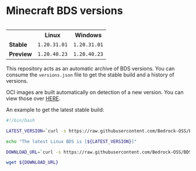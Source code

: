 # Minecraft BDS versions

<table align="right">
  <tr><th></th><th><strong>Linux</strong></th><th><strong>Windows</strong></th></tr>
<tr><td><strong>Stable</strong></td>
<td>
<code>1.20.31.01</code>
</td>
<td>
<code>1.20.31.01</code>
</td>
</tr>
<tr><td><strong>Preview</strong></td>
<td>
<code>1.20.40.23</code>
</td>
<td>
<code>1.20.40.23</code>
</td>
</tr>
</table>

This repository acts as an automatic archive of BDS versions.
You can consume the `versions.json` file to get the stable build
and a history of versions.

OCI images are built automatically on detection of a new version.
You can view those over [HERE](https://github.com/ScriptAPIOSS/BDS-OCI).

An example to get the latest stable build:

```bash
#!/bin/bash

LATEST_VERSION=`curl -s https://raw.githubusercontent.com/Bedrock-OSS/BDS-Versions/main/versions.json | jq -r '.linux.stable'`

echo "The latest Linux BDS is [${LATEST_VERSION}]"

DOWNLOAD_URL=`curl -s https://raw.githubusercontent.com/Bedrock-OSS/BDS-Versions/main/linux/${LATEST_VERSION}.json | jq -r '.download_url'`

wget ${DOWNLOAD_URL}
```

